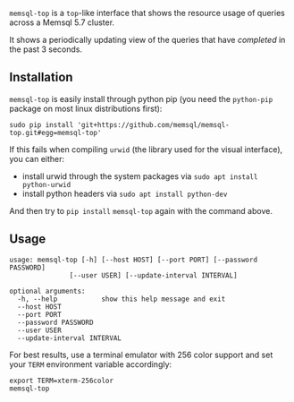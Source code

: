 `memsql-top` is a `top`-like interface that shows the resource usage
of queries across a Memsql 5.7 cluster.

It shows a periodically updating view of the queries that have _completed_ in
the past 3 seconds.

## Installation

`memsql-top` is easily install through python pip (you need the
`python-pip` package on most linux distributions first):

```
sudo pip install 'git+https://github.com/memsql/memsql-top.git#egg=memsql-top'
```

If this fails when compiling `urwid` (the library used for the visual
interface), you can either:

  - install urwid through the system packages via `sudo apt install  python-urwid`
  - install python headers via `sudo apt install python-dev`

And then try to `pip install` `memsql-top` again with the command above.

## Usage

```
usage: memsql-top [-h] [--host HOST] [--port PORT] [--password PASSWORD]
               [--user USER] [--update-interval INTERVAL]

optional arguments:
  -h, --help           show this help message and exit
  --host HOST
  --port PORT
  --password PASSWORD
  --user USER
  --update-interval INTERVAL
```

For best results, use a terminal emulator with 256 color support and set your
`TERM` environment variable accordingly:

```
export TERM=xterm-256color
memsql-top
```
